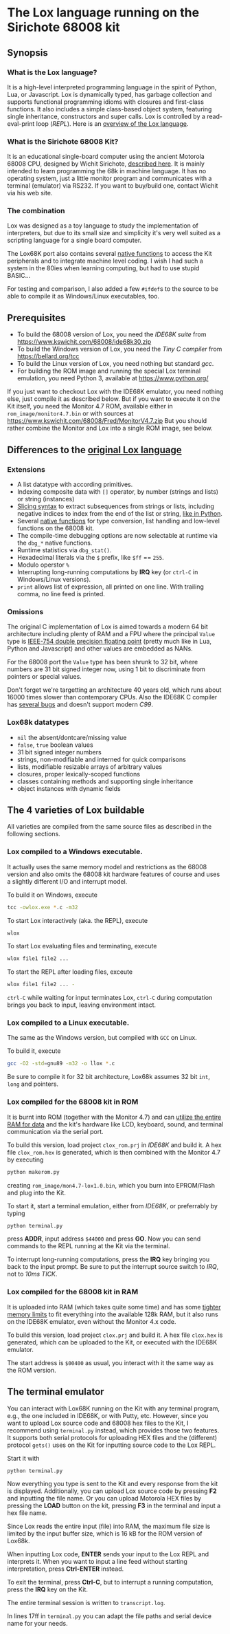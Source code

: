 # The Lox language running on the Sirichote 68008 kit

## Synopsis

### What is the Lox language?

It is a high-level interpreted programming language in the spirit of Python, Lua, or Javascript.
Lox is dynamically typed, has garbage collection and supports functional programming idioms with
closures and first-class functions. It also includes a simple class-based object system,
featuring single inheritance, constructors and super calls. Lox is controlled by a
read-eval-print loop (*REPL*).
Here is an [overview of the Lox language](https://craftinginterpreters.com/the-lox-language.html).


### What is the Sirichote 68008 Kit?

It is an educational single-board computer using the ancient Motorola 68008 CPU,
designed by Wichit Sirichote, [described here](https://www.kswichit.com/68008/68008.htm).
It is mainly intended to learn programming the 68k in machine language. It has no operating
system, just a little monitor program and communicates with a terminal (emulator) via RS232.
If you want to buy/build one, contact Wichit via his web site.


### The combination

Lox was designed as a toy language to study the implementation of interpreters, but
due to its small size and simplicity it's very well suited as a scripting language for a
single board computer.

The Lox68K port also contains several [native functions](natives.md) to access the
Kit peripherals and to integrate machine level coding. I wish I had such a system in the 80ies
when learning computing, but had to use stupid BASIC...

For testing and comparison, I also added a few `#ifdef`s to the source to be able to compile
it as Windows/Linux executables, too.


## Prerequisites

* To build the 68008 version of Lox, you need the
  *IDE68K suite* from https://www.kswichit.com/68008/ide68k30.zip
* To build the Windows version of Lox, you need the
  *Tiny C compiler* from https://bellard.org/tcc
* To build the Linux version of Lox, you need nothing but standard *gcc*.
* For building the ROM image and running the special Lox terminal emulation,
  you need Python 3, available at https://www.python.org/

If you just want to checkout Lox with the IDE68K emulator, you need nothing else,
just compile it as described below. But if you want to execute it on the Kit itself,
you need the Monitor 4.7 ROM, available either in `rom_image/monitor4.7.bin` or with sources at
https://www.kswichit.com/68008/Fred/MonitorV4.7.zip
But you should rather combine the Monitor and Lox into a single ROM image, see below.


## Differences to the [original Lox language](https://craftinginterpreters.com/the-lox-language.html)

### Extensions

* A list datatype with according primitives.
* Indexing composite data with `[]` operator, by number (strings and lists) or string (instances)
* [Slicing syntax](grammar.md) to extract subsequences from strings or lists,
  including negative indices to index from the end of the list or string,
  [like in Python](https://www.w3schools.com/python/python_strings_slicing.asp).
* Several [native functions](natives.md) for type conversion, list handling
  and low-level functions on the 68008 kit.
* The compile-time debugging options are now selectable at runtime via the `dbg_*` native functions.
* Runtime statistics via `dbg_stat()`.
* Hexadecimal literals via the `$` prefix, like `$ff` == `255`.
* Modulo operstor `%`
* Interrupting long-running computations by **IRQ** key (or `ctrl-C` in Windows/Linux versions).
* `print` allows list of expression, all printed on one line. With trailing comma,
  no line feed is printed.


### Omissions

The original C implementation of Lox is aimed towards a modern 64 bit architecture
including plenty of RAM and a FPU where the principal `Value` type is
[IEEE-754 double precision floating point](https://en.wikipedia.org/wiki/Double-precision_floating-point_format)
(pretty much like in Lua, Python and Javascript) and other values are embedded as NANs.

For the 68008 port the `Value` type has been shrunk to 32 bit, where numbers
are 31 bit signed integer now, using 1 bit to discriminate from pointers or special values.

Don't forget we're targetting an architecture 40 years old, which runs about 16000 times
slower than contemporary CPUs. Also the IDE68K C compiler has [several bugs](porting.md)
and doesn't support modern *C99*. 


### Lox68k datatypes

  * `nil` the absent/dontcare/missing value
  * `false`, `true` boolean values
  * 31 bit signed integer numbers
  * strings, non-modifiable and interned for quick comparisons
  * lists, modifiable resizable arrays of arbitrary values
  * closures, proper lexically-scoped functions
  * classes containing methods and supporting single inheritance
  * object instances with dynamic fields


## The 4 varieties of Lox buildable

All varieties are compiled from the same source files as described in the following sections.

### Lox compiled to a Windows executable.
It actually uses the same memory model and restrictions as the 68008 version and also omits
the 68008 kit hardware features of course and  uses a slightly different I/O and interrupt model.

To build it on Windows, execute
```sh
tcc -owlox.exe *.c -m32
```

To start Lox interactively (aka. the REPL), execute
```sh
wlox
```

To start Lox evaluating files and terminating, execute
```sh
wlox file1 file2 ...
```

To start the REPL after loading files, exceute
```sh
wlox file1 file2 ... -
```


`ctrl-C` while waiting for input terminates Lox, `ctrl-C` during computation brings
you back to input, leaving environment intact.

### Lox compiled to a Linux executable.
The same as the Windows version, but compiled with `GCC` on Linux.

To build it, execute
```sh
gcc -O2 -std=gnu89 -m32 -o llox *.c
```

Be sure to compile it for 32 bit architecture, Lox68k assumes 32 bit `int`, `long` and pointers.


### Lox compiled for the 68008 kit in ROM
It is burnt into ROM (together with the Monitor 4.7)
and can [utilize the entire RAM for data](memorymap.md#ROM) and the kit's hardware like LCD, keyboard,
sound, and terminal communication via the serial port.

To build this version, load project `clox_rom.prj` in *IDE68K* and build it.
A hex file `clox_rom.hex` is generated, which is then combined with the Monitor 4.7
by executing 
```sh
python makerom.py
```
creating `rom_image/mon4.7-lox1.0.bin`, which you burn into EPROM/Flash and plug into the Kit.

To start it, start a terminal emulation, either from *IDE68K*, or preferrably by typing
```sh
python terminal.py
```
press **ADDR**, input address `$44000` and press **GO**. Now you can
send commands to the REPL running at the Kit via the terminal.

To interrupt long-running computations, press the **IRQ** key bringing you back to the input
prompt. Be sure to put the interrupt source switch to *IRQ*, not to *10ms TICK*.

### Lox compiled for the 68008 kit in RAM
It is uploaded into RAM (which takes quite some time)
and has some [tighter memory limits](memorymap.md#RAM) to fit everything into the available 128k RAM,
but it also runs on the IDE68K emulator, even without the Monitor 4.x code.

To build this version, load project `clox.prj` and build it. A hex file `clox.hex` is generated,
which can be uploaded to the Kit, or executed with the IDE68K emulator.

The start address is `$00400` as usual, you interact with it the same way as the ROM version.


## The terminal emulator
You can interact with Lox68K running on the Kit with any terminal program, e.g., the one included
in IDE68K, or with Putty, etc. However, since you want to upload Lox source code and
68008 hex files to the Kit, I recommend using `terminal.py` instead, which provides those two
features. It supports both serial protocols for uploading HEX files and the (different)
protocol `gets()` uses on the Kit for inputting source code to the Lox REPL.

Start it with
```sh
python terminal.py
```
Now everything you type is sent to the Kit and every response
from the kit is displayed. Additionally, you can upload Lox source code by pressing **F2** and
inputting the file name. Or you can upload Motorola HEX files by pressing the **LOAD** button
on the kit, pressing **F3** in the terminal and input a hex file name.

Since Lox reads the entire input (file) into RAM, the maximum file size is limited by the
input buffer size, which is 16 kB for the ROM version of Lox68k.

When inputting Lox code, **ENTER** sends your input to the Lox REPL and interprets it. When
you want to input a line feed without starting interpretation, press **Ctrl-ENTER** instead.

To exit the terminal, press **Ctrl-C**, but to interrupt a running computation, press the
**IRQ** key on the Kit.

The entire terminal session is written to `transcript.log`. 

In lines 17ff in `terminal.py` you can adapt the file paths and serial device name for
your needs.

